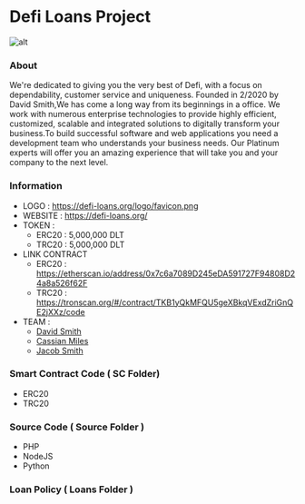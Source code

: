 # Defi Loans Project
![alt](https://defi-loans.org/logo/favicon.png)
### About
We're dedicated to giving you the very best of Defi, with a focus on dependability, customer service and uniqueness.
Founded in  2/2020 by David Smith,We has come a long way from its beginnings in a office. We work with numerous enterprise technologies to provide highly efficient, customized, scalable and integrated solutions to digitally transform your business.To build successful software and web applications you need a development team who understands your business needs. Our Platinum experts will offer you an amazing experience that will take you and your company to the next level.
### Information
- LOGO : https://defi-loans.org/logo/favicon.png
- WEBSITE : https://defi-loans.org/
- TOKEN :
    + ERC20 : 5,000,000 DLT
    + TRC20 : 5,000,000 DLT
- LINK CONTRACT
    + ERC20 : https://etherscan.io/address/0x7c6a7089D245eDA591727F94808D24a8a526f62F
    + TRC20 : https://tronscan.org/#/contract/TKB1yQkMFQU5geXBkqVExdZriGnQE2jXXz/code
- TEAM :
    + [David Smith](https://www.linkedin.com/public-profile/in/david-smith-177b911b2/)
    + [Cassian Miles](https://www.linkedin.com/public-profile/in/cassian-miles-1701b71b5)
    + [Jacob Smith](https://www.linkedin.com/public-profile/in/jacob-smith-7351301b2)
### Smart Contract Code ( SC Folder)
- ERC20
- TRC20
### Source Code ( Source Folder )
- PHP
- NodeJS
- Python
### Loan Policy ( Loans Folder )